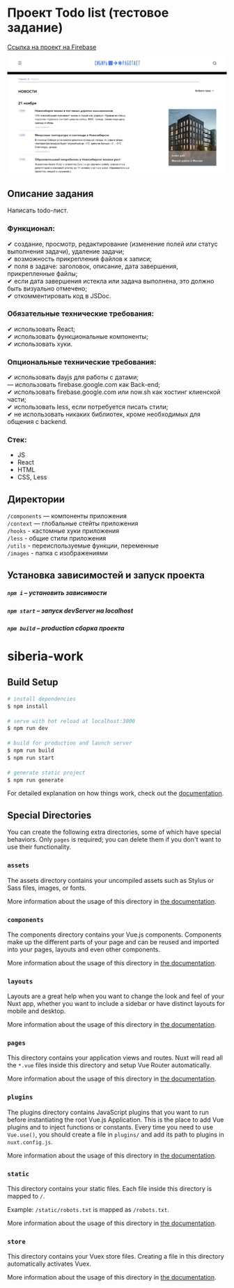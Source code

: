 # Проект Todo list (тестовое задание)

[Ссылка на проект на Firebase](https://todo-list-dar-iva-7890.web.app/)

<img src="./static/promo.webp" alt="promo_img" />

## Описание задания

Написать todo-лист.

### Функционал:

✔ создание, просмотр, редактирование (изменение полей или статус выполнения задачи), удаление задачи;  
✔ возможность прикрепления файлов к записи;  
✔ поля в задаче: заголовок, описание, дата завершения, прикрепленные файлы;  
✔ если дата завершения истекла или задача выполнена, это должно быть визуально отмечено;  
✔ откомментировать код в JSDoc.

### Обязательные технические требования:
✔ использовать React;  
✔ использовать функциональные компоненты;  
✔ использовать хуки.

### Опциональные технические требования:
✔ использовать dayjs для работы с датами;  
— использовать firebase.google.com как Back-end;  
✔ использовать firebase.google.com или now.sh как хостинг клиенской части;  
✔ использовать less, если потребуется писать стили;  
✔ не использовать никаких библиотек, кроме необходимых для общения с backend.

### Стек:

* JS
* React
* HTML
* CSS, Less

## Директории

`/components` — компоненты приложения  
`/context` — глобальные стейты приложения    
`/hooks` - кастомные хуки приложения  
`/less` - общие стили приложения  
`/utils` - переиспользуемые функции, переменные    
`/images` - папка с изображениями


## Установка зависимостей и запуск проекта

##### `npm i` – установить зависимости

##### `npm start` – запуск devServer на localhost

##### `npm build` – production сборка проекта








# siberia-work

## Build Setup

```bash
# install dependencies
$ npm install

# serve with hot reload at localhost:3000
$ npm run dev

# build for production and launch server
$ npm run build
$ npm run start

# generate static project
$ npm run generate
```

For detailed explanation on how things work, check out the [documentation](https://nuxtjs.org).

## Special Directories

You can create the following extra directories, some of which have special behaviors. Only `pages` is required; you can delete them if you don't want to use their functionality.

### `assets`

The assets directory contains your uncompiled assets such as Stylus or Sass files, images, or fonts.

More information about the usage of this directory in [the documentation](https://nuxtjs.org/docs/2.x/directory-structure/assets).

### `components`

The components directory contains your Vue.js components. Components make up the different parts of your page and can be reused and imported into your pages, layouts and even other components.

More information about the usage of this directory in [the documentation](https://nuxtjs.org/docs/2.x/directory-structure/components).

### `layouts`

Layouts are a great help when you want to change the look and feel of your Nuxt app, whether you want to include a sidebar or have distinct layouts for mobile and desktop.

More information about the usage of this directory in [the documentation](https://nuxtjs.org/docs/2.x/directory-structure/layouts).


### `pages`

This directory contains your application views and routes. Nuxt will read all the `*.vue` files inside this directory and setup Vue Router automatically.

More information about the usage of this directory in [the documentation](https://nuxtjs.org/docs/2.x/get-started/routing).

### `plugins`

The plugins directory contains JavaScript plugins that you want to run before instantiating the root Vue.js Application. This is the place to add Vue plugins and to inject functions or constants. Every time you need to use `Vue.use()`, you should create a file in `plugins/` and add its path to plugins in `nuxt.config.js`.

More information about the usage of this directory in [the documentation](https://nuxtjs.org/docs/2.x/directory-structure/plugins).

### `static`

This directory contains your static files. Each file inside this directory is mapped to `/`.

Example: `/static/robots.txt` is mapped as `/robots.txt`.

More information about the usage of this directory in [the documentation](https://nuxtjs.org/docs/2.x/directory-structure/static).

### `store`

This directory contains your Vuex store files. Creating a file in this directory automatically activates Vuex.

More information about the usage of this directory in [the documentation](https://nuxtjs.org/docs/2.x/directory-structure/store).

